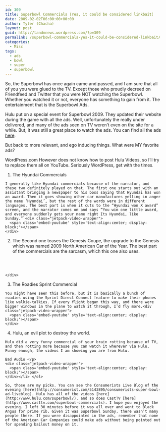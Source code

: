 ```yaml
---
id: 309
title: Superbowl Commercials (Yes, it could be considered linkbait)
date: 2009-02-02T06:00:00+00:00
author: Tyler (Chacha)
layout: post
guid: http://tandmnews.wordpress.com/?p=309
permalink: /superbowl-commercials-yes-it-could-be-considered-linkbait/
categories:
  - Misc
tags:
  - ads
  - bowl
  - super
  - superbowl
---
```

So, the Superbowl has once again came and passed, and I am sure that all of you you were glued to the TV. Except those who proudly decreed on Friendfeed and Twitter that you were NOT watching the Superbowl. Whether you watched it or not, everyone has something to gain from it. The entertainment that is the Superbowl Ads.

Hulu put on a special event for Superbowl 2009. They updated their website during the game with all the ads. Well, unfortunately the really under delivered, and many of the ads seen on TV weren’t even on the site for a while. But, it was still a great place to watch the ads. You can find all the ads [here](http://www.hulu.com/superbowl).

But back to more relevant, and ego inducing things. What were MY favorite ads?<!--more-->

WordPress.com However does not know how to post Hulu Videos, so I&#8217;ll try to replace them all on YouTube. Seriously WordPress, get with the times.

  1. The Hyundai Commercials
  
    I generally like Hyundai commercials because of the narrator, and these two definitely played on that. The first one starts out with an assistant bringing a newspaper to his boss saying that Hyundai has won an award. Then it goes showing other car manufactures yelling in anger the name ‘Hyundai’, but the rest of the words were in different languages. The best part is when it cuts to the “Hyundai won X award” screen, and the narrator comes on and says “You win one little award, and everyone suddenly gets your name right Its Hyundai, like Sunday.” <div class="jetpack-video-wrapper">
      <span class='embed-youtube' style='text-align:center; display: block;'></span>
    </div> 

  2. The Second one teases the Genesis Coupe, the upgrade to the Genesis which was named 2009 North American Car of the Year. The best part of the commercials are the sarcasm, which this one also uses. <div id="scid:5737277B-5D6D-4f48-ABFC-DD9C333F4C5D:3bcfdd66-6f7d-4e74-8988-af40c115bf6a" class="wlWriterEditableSmartContent" style="float:none;margin:0;padding:0">
      <div>
        <div class="jetpack-video-wrapper">
          <span class='embed-youtube' style='text-align:center; display: block;'></span>
        </div>
        
        <br />  
      </div>
    </div>

  3. The Roadies Sprint Commercial
  
    You might have seen this before, but it is basically a bunch of roadies using the Sprint Direct Connect feature to make their phones like walkie-talkies. If every flight began this way, and there were bigger windows in the plane to watch it through, I’d fly more.<div class="jetpack-video-wrapper">
      <span class='embed-youtube' style='text-align:center; display: block;'></span>
    </div>

  4. Hulu, an evil plot to destroy the world.
  
    Hulu did a very funny commercial of your brain rotting because of TV, and then rotting more because you can watch it wherever via Hulu. Funny enough, the videos I am showing you are from Hulu.
  
    Bad Audio </p> 
    <div class="jetpack-video-wrapper">
      <span class='embed-youtube' style='text-align:center; display: block;'></span>
    </div></li> </ol> 
    
    So, those are my picks. You can see the Consumerists Live Blog of the evening [here](http://consumerist.com/5143895/consumerists-super-bowl-ad-liveblog). Hulu has all of the videos [here](http://www.hulu.com/superbowl/), and so does CastTV [here](http://www.casttv.com/superbowl-commercials). I hope you enjoyed the evening. I left 30 minutes before it was all over and went to Black Angus for prime rib. Given it was Superbowl Sunday, there wasn’t many people there. If you were disappointed in the ads, remember that none of the American Car Companies could make ads without being pointed out for spending bailout money on it.